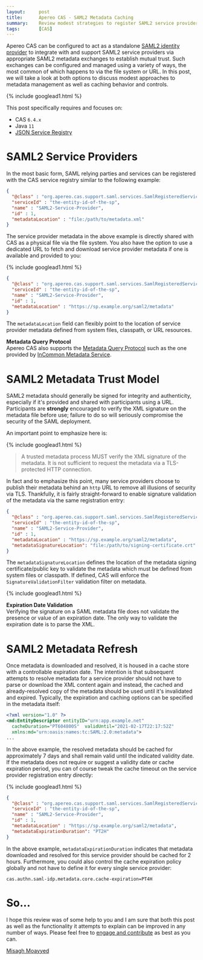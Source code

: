 ```yaml
---
layout:     post
title:      Apereo CAS - SAML2 Metadata Caching
summary:    Review modest strategies to register SAML2 service providers in Apereo CAS, and manage metadata caching techniques globally and/or for each service provider.
tags:       [CAS]
---
```


Apereo CAS can be configured to act as a standalone [SAML2 identity provider](https://apereo.github.io/cas/6.4.x/authentication/Configuring-SAML2-Authentication.html) to integrate with and support SAML2 service providers via appropriate SAML2 metadata exchanges to establish mutual trust. Such exchanges can be configured and managed using a variety of ways, the most common of which happens to via the file system or URL. In this post, we will take a look at both options to discuss modest approaches to metadata management as well as caching behavior and controls. 

{% include googlead1.html  %}

This post specifically requires and focuses on:

- CAS `6.4.x`
- Java `11`
- [JSON Service Registry](https://apereo.github.io/cas/6.4.x/services/JSON-Service-Management.html)

# SAML2 Service Providers

In the most basic form, SAML relying parties and services can be registered with the CAS service registry similar to the following example:

```json
{
  "@class" : "org.apereo.cas.support.saml.services.SamlRegisteredService",
  "serviceId" : "the-entity-id-of-the-sp",
  "name" : "SAML2-Service-Provider",
  "id" : 1,
  "metadataLocation" : "file:/path/to/metadata.xml"
}
```

The service provider metadata in the above example is directly shared with CAS as a physical file via the file system. You also have the option to use a dedicated URL to fetch and download service provider metadata if one is available and provided to you:

{% include googlead1.html  %}

```json
{
  "@class" : "org.apereo.cas.support.saml.services.SamlRegisteredService",
  "serviceId" : "the-entity-id-of-the-sp",
  "name" : "SAML2-Service-Provider",
  "id" : 1,
  "metadataLocation" : "https://sp.example.org/saml2/metadata"
}
```

The `metadataLocation` field can flexibly point to the location of service provider metadata defined from system files, classpath, or URL resources.

<div class="alert alert-info">
  <strong>Metadata Query Protocol</strong><br/>Apereo CAS also supports the 
  <a href="/2019-04-12-cas61x-saml-idp-mdq.md">Metadata Query Protocol</a> such as the one
  provided by <a href="https://spaces.at.internet2.edu/display/federation/Metadata+Service">InCommon Metadata Service</a>.
</div>

# SAML2 Metadata Trust Model

SAML2 metadata should generally be signed for integrity and authenticity, especially if it's provided and shared with participants using a URL. Participants are **strongly** encouraged to verify the XML signature on the metadata file before use; failure to do so will seriously compromise the security of the SAML deployment. 

An important point to emphasize here is:

{% include googlead1.html  %}

> A trusted metadata process MUST verify the XML signature of the metadata. It is not sufficient to request the metadata via a TLS-protected HTTP connection.

In fact and to emphasize this point, many service providers choose to publish their metadata behind an `http` URL to remove all illusions of security via TLS. Thankfully, it is fairly straight-forward to enable signature validation of the metadata via the same registration entry:

```json
{
  "@class" : "org.apereo.cas.support.saml.services.SamlRegisteredService",
  "serviceId" : "the-entity-id-of-the-sp",
  "name" : "SAML2-Service-Provider",
  "id" : 1,
  "metadataLocation" : "https://sp.example.org/saml2/metadata",
  "metadataSignatureLocation": "file:/path/to/signing-certificate.crt"
}
```

The `metadataSignatureLocation` defines the location of the metadata signing certificate/public key to validate the metadata which must be defined from system files or classpath. If defined, CAS will enforce the `SignatureValidationFilter` validation filter on metadata.

{% include googlead1.html  %}

<div class="alert alert-warning">
  <strong>Expiration Date Validation</strong><br/>Verifying the signature on a SAML metadata file does not validate 
  the presence or value of an expiration date. The only way to validate the expiration date is to parse the XML.
</div>

# SAML2 Metadata Refresh

Once metadata is downloaded and resolved, it is housed in a cache store with a controllable expiration date. The intention is that subsequent attempts to resolve metadata for a service provider should not have to parse or download the XML content again and instead, the cached and already-resolved copy of the metadata should be used until it's invalidated and expired. Typically, the expiration and caching options can be specified in the metadata itself:

```xml
<?xml version="1.0" ?>
<md:EntityDescriptor entityID="urn:app.example.net"
  cacheDuration="PT604800S"  validUntil="2021-02-17T22:17:52Z"
  xmlns:md="urn:oasis:names:tc:SAML:2.0:metadata">
...
```

In the above example, the resolved metadata should be cached for approximately 7 days and shall remain valid until the indicated validity date. If the metadata does not require or suggest a validity date or cache expiration period, you can of course tweak the cache timeout on the service provider registration entry directly:

{% include googlead1.html  %}

```json
{
  "@class" : "org.apereo.cas.support.saml.services.SamlRegisteredService",
  "serviceId" : "the-entity-id-of-the-sp",
  "name" : "SAML2-Service-Provider",
  "id" : 1,
  "metadataLocation" : "https://sp.example.org/saml2/metadata",
  "metadataExpirationDuration": "PT2H"
}
```

In the above example, `metadataExpirationDuration` indicates that metadata downloaded and resolved for this service provider should be cached for 2 hours. Furthermore, you could also control the cache expiration policy globally and not have to define it for every single service provider:

```properties
cas.authn.saml-idp.metadata.core.cache-expiration=PT4H
```

# So...

I hope this review was of some help to you and I am sure that both this post as well as the functionality it attempts to explain can be improved in any number of ways. Please feel free to [engage and contribute][contribguide] as best as you can.

[Misagh Moayyed](https://fawnoos.com)

[contribguide]: https://apereo.github.io/cas/developer/Contributor-Guidelines.html